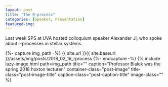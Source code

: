 ```yaml
---
layout: post
title: "The R-process"
categories: [Speaker, Presentation]
featured-img:
---
```

Last week SPS at UVA hosted colloquium speaker Alexander Ji, who spoke about r-processes in stellar systems.

{%- capture img_path -%}
 {{ site.url }}{{ site.baseurl }}/assets/img/posts/2018_02_16_rprocess
 {%- endcapture -%}
{% include lazy-image.html 
    path=img_path 
    title="" 
    caption="Professor Bialek was the spring 2018 hoxton lecturer." 
    container-class="post-image" 
    title-class="post-image-title" 
    caption-class="post-caption-title"
    image-class=""  
 %}
